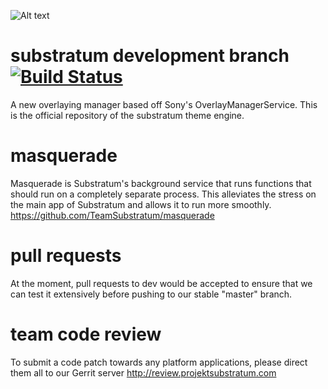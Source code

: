 ![Alt text](http://i.imgur.com/i3mO2Ao.png)

# substratum development branch [![Build Status](https://travis-ci.org/nicholaschum/substratum.svg?branch=dev)](https://travis-ci.org/nicholaschum/substratum)
A new overlaying manager based off Sony's OverlayManagerService. This is the official repository of the substratum theme engine.

# masquerade
Masquerade is Substratum's background service that runs functions that should run on a completely separate process. This alleviates the stress on the main app of Substratum and allows it to run more smoothly.
https://github.com/TeamSubstratum/masquerade

# pull requests
At the moment, pull requests to dev would be accepted to ensure that we can test it extensively before pushing to our stable "master" branch.

# team code review
To submit a code patch towards any platform applications, please direct them all to our Gerrit server
http://review.projektsubstratum.com
